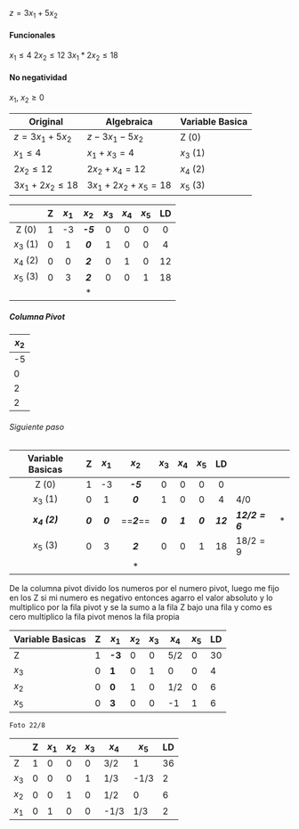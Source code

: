 $z = 3x_1 + 5x_2$

#### Funcionales
$x_1 \leqslant 4$
$2x_2 \leqslant 12$
$3x_1 * 2x_2 \leqslant 18$

#### No negatividad
$x_1$, $x_2 \geq 0$


| Original                   | Algebraica               | Variable Basica |
| -------------------------- | ------------------------ | --------------- |
| $z = 3x_1 + 5x_2$          | $z - 3x_1 - 5x_2$        | Z (0)           |
| $x_1 \leqslant 4$          | $x_1 + x_3 = 4$          | $x_3$ (1)       |
| $2x_2 \leqslant 12$        | $2x_2 + x_4 = 12$        | $x_4$ (2)       |
| $3x_1 + 2x_2 \leqslant 18$ | $3x_1 + 2x_2 + x_5 = 18$ | $x_5$ (3)       |

|           |  Z  | $x_1$ |  $x_2$   | $x_3$ | $x_4$ | $x_5$ | LD  |
| :-------: | :-: | :---: | :------: | :---: | :---: | :---: | :-: |
|   Z (0)   |  1  |  -3   | ***-5*** |   0   |   0   |   0   |  0  |
| $x_3$ (1) |  0  |   1   | ***0***  |   1   |   0   |   0   |  4  |
| $x_4$ (2) |  0  |   0   | ***2***  |   0   |   1   |   0   | 12  |
| $x_5$ (3) |  0  |   3   | ***2***  |   0   |   0   |   1   | 18  |
|           |     |       |    *     |       |       |       |     |

##### Columna Pívot

| $x_2$ |
| ----- |
| -5    |
| 0     |
| 2     |
| 2     |

###### Siguiente paso

| Variable Basicas |    Z    |  $x_1$  |    $x_2$    |  $x_3$  |  $x_4$  |  $x_5$  |    LD    |                  |     |
| :--------------: | :-----: | :-----: | :---------: | :-----: | :-----: | :-----: | :------: | ---------------- | --- |
|      Z (0)       |    1    |   -3    |  ***-5***   |    0    |    0    |    0    |    0     |                  |     |
|    $x_3$ (1)     |    0    |    1    |   ***0***   |    1    |    0    |    0    |    4     | $4/0$            |     |
| ***$x_4$ (2)***  | ***0*** | ***0*** | ==***2***== | ***0*** | ***1*** | ***0*** | ***12*** | ***$12/2 = 6$*** | *   |
|    $x_5$ (3)     |    0    |    3    |   ***2***   |    0    |    0    |    1    |    18    | $18/2 = 9$       |     |
|                  |         |         |      *      |         |         |         |          |                  |     |

De la columna pivot divido los numeros por el numero pivot, luego me fijo en los Z si mi numero es negativo entonces agarro el valor absoluto y lo multiplico por la fila pivot y  se la sumo a la fila Z
bajo una fila y como es cero multiplico la fila pivot menos la fila propia

| Variable Basicas | Z   | $x_1$  | $x_2$ | $x_3$ | $x_4$ | $x_5$ | LD  |
| ---------------- | --- | ------ | ----- | ----- | ----- | ----- | --- |
| Z                | 1   | **-3** | 0     | 0     | 5/2   | 0     | 30  |
| $x_3$            | 0   | **1**  | 0     | 1     | 0     | 0     | 4   |
| $x_2$            | 0   | **0**  | 1     | 0     | 1/2   | 0     | 6   |
| $x_5$            | 0   | **3**  | 0     | 0     | -1    | 1     | 6   |


	Foto 22/8


|       | Z   | $x_1$ | $x_2$ | $x_3$ | $x_4$ | $x_5$ | LD  |
| ----- | --- | ----- | ----- | ----- | ----- | ----- | --- |
| Z     | 1   | 0     | 0     | 0     | 3/2   | 1     | 36  |
| $x_3$ | 0   | 0     | 0     | 1     | 1/3   | -1/3  | 2   |
| $x_2$ | 0   | 0     | 1     | 0     | 1/2   | 0     | 6   |
| $x_1$ | 0   | 1     | 0     | 0     | -1/3  | 1/3   | 2   |
